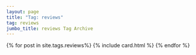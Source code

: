 ```yaml
---
layout: page
title: "Tag: reviews"
tag: reviews
jumbo_title: reviews Tag Archive
---
```


{% for post in site.tags.reviews%}
{% include card.html %}
{% endfor %}
